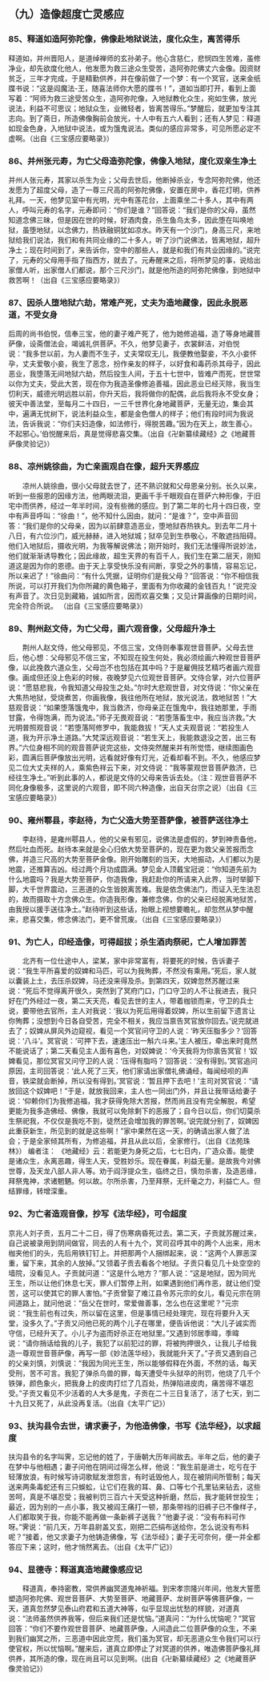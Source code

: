 ## （九）造像超度亡灵感应
### 85、释道如造阿弥陀像，佛像赴地狱说法，度化众生，离苦得乐
释道如，并州晋阳人，是道绰禅师的玄孙弟子。他心含慈仁，悲悯四生苦难，虽修净业，却先欲度化他人，他发愿为救三途众生受苦，造阿弥陀佛丈六金像。因资财贫乏，三年才完成，于是精勤供养，并在像前做了一个梦：有一个冥官，送来金纸牒书说：“这是阎魔法-王，随喜法师你大愿的牒书！”，道如当即打开，看到上面写着：“阿师为救三途受苦众生，造阿弥陀像，入地狱教化众生，宛如生佛，放光说法，利益不可思议；地狱众生，业微轻者，皆离苦得乐。”梦醒后，就更加专注其志向。到了斋日，所造佛像胸前会放光，十人中有五六人看到；还有人梦见：释道如现金色身，入地狱中说法，或为饿鬼说法。类似的感应非常多，可见所愿必定不虚啊。（出自《三宝感应要略录》）
### 86、并州张元寿，为亡父母造弥陀像，佛像入地狱，度化双亲生净土
并州人张元寿，其家以杀生为业；父母去世后，他断掉杀业，专念阿弥陀佛，他还发愿为了超度父母，造了一尊三尺高的阿弥陀佛像，安置在房中，香花灯明，供养礼拜。一天，他梦见室中有光明，光中有莲花台，上面乘坐二十多人，其中有两人，呼叫元寿的名字，元寿即问：“你们是谁？”回答说：“我们是你的父母，虽然知道念佛三昧，但是因在世的时候，好酒肉食，杀生鱼鸟太多，因此堕在叫唤地狱，虽堕地狱，以念佛力，热铁融铜犹如凉水。昨天有一个沙门，身高三尺，来地狱给我们说法，我们和有共同业缘的二十多人，听了沙门说佛法，皆离地狱，超升净土；现在时间到了，来告诉你，空中的那些人，就是和我们有共业因缘的。”说完了，元寿的父母用手指了指西方，就去了。元寿醒来之后，将所梦见的事，说给出家僧人听，出家僧人们都说，那个三尺沙门，就是他所造的阿弥陀佛像，到地狱中救苦啊！（出自《三宝感应要略录》）
### 87、因杀人堕地狱六劫，常难产死，丈夫为造地藏像，因此永脱恶道，不受女身
后周的尚书伯悦，信奉三宝，他的妻子难产死了，他为她修追福，造了等身地藏菩萨像，设斋僧法会，竭诚礼供菩萨。不久，他梦见妻子，衣裳鲜洁，对伯悦说：“我多世以前，为人妻而不生子，丈夫常叹无儿，我便教他娶妾，不久小妾怀孕，丈夫爱敬小妾，我生了恶念，扮作亲友的样子，以好食和毒药杀其母子，因此恶业，我堕落无间地狱六劫，然后投生人间，于五十七世中，皆难产而死，世世常以你为丈夫，受此大苦，现在你为我造圣像修追善福，因此恶业已经灭除，我当生忉利天，威德光明远胜以前，你升天后，我将做你的配偶，此后我将永不受女身；彼天中善法堂，至每月二十四日，一三千世界化身地藏菩萨，无量无边，集会其中，遍满无忧树下，说法利益众生，都是金色僧人的样子；他们有段时间为我说法，告诉我说：“你们夫妇造像，如法修行，得脱苦趣。”因为在天上，故生善心，不起邪心。’伯悦醒来后，真是觉得悲喜交集。（出自《卍新纂续藏经》之《地藏菩萨像灵验记》）
### 88、凉州姚徐曲，为亡亲画观自在像，超升天界感应
　　凉州人姚徐曲，很小父母就去世了，还不熟识就和父母恩亲分别。长久以来，听到一些报恩的因缘方法，他两眼流泪，更画千手千眼观自在菩萨六种形像，于旧宅中而供养，经过一年半时间，没有些微的感应。到了第二年的七月十四日夜，空中有声音呼叫：“徐曲！”，他不知什么因由，就问：“是谁？”，空中声音回答：“我们是你的父母亲，因为以前肆意造恶业，堕地狱吞热铁丸。到去年二月十八日，有六位沙门，威光赫赫，进入地狱城；狱卒见到生恭敬心，不敢遮挡阻碍。他们入地狱后，摄收光明，为我等解说佛法；刚开始时，我们无法懂得所说妙法，他们就渐渐诱导教化；因此缘故，超生天界的有百千人，我们生在第二层天，刚知道这是因为你的恩德。由于天上享受快乐没有间断，享受之外的事情，容易忘记，所以来迟了！”徐曲问：“有什么凭据，证明你们是我父母？”回答说：“你不相信我所说，可以打开我们为你所藏的黄色箱子，里面有为你收藏的金钱百丸！”说完没有声音了。次日见到藏箱，诚如所言，因而欢喜交集；又见计算画像的日期时间，完全符合所说。
（出自《三宝感应要略录》）
### 89、荆州赵文侍，为亡父母，画六观音像，父母超升净土
　　荆州人赵文侍，他父母邪见，不信三宝，文侍则奉事观世音菩萨。父母去世后，他心想：父母邪见不信三宝，不知现在投生何处，我必须绘画六种观世音菩萨像，以此挽救六道众生，父母岂不也包括在其中吗？于是雇佣技艺精巧者画六观音像。画成但还没上色彩的时候，夜晚梦见六位观世音菩萨。文侍合掌，对六位菩萨说：“愿慈悲我，令我知道父母投生之处。”尔时大悲观世音，对文侍说：“你父亲在大焦热地狱，受烧煮苦，你画我像，我往他所在地狱，放光说法，救地狱苦！”大慈观音说：“如果堕落饿鬼中，我当救济，你母亲正在饿鬼中，我往她那里，手雨甘露，令得饱满，而为说法。”师子无畏观音说：“若堕落畜生中，我应当济救。”大光明普照观音说：“若堕落阿修罗中，我能救拔！”天人丈夫观音说：“若投生人道，我为开示净土道路。”大梵深远观音说：“若生天上，我能救退没之苦，出三有界。”六位身相不同的观音菩萨说完这些，文侍突然醒来并有所觉悟，继续图画色彩，圆满后菩萨像放出光明，远看就好像有灯光，近看却看不到。不久，他感应梦见二位大丈夫样的人，乘紫色祥云下来，对文侍说：“我等蒙观世音菩萨救济，已经往生净土。”听到此事的人，都说是文侍的父母来告诉去处。（注：观世音菩萨不同化身像极多，这里说的六观音，即不同六种造像，出自天台宗之说）（出自《三宝感应要略录》）
### 90、雍州鄠县，李赵待，为亡父造大势至菩萨像，被菩萨送往净土
　　李赵待，是雍州鄠县人，他的父亲有邪见，说佛法是虚假的，梦到神责备他，然后吐血而死。赵待本来就是全心归依大势至菩萨的，现在更为救父亲苦报而念佛，并造三尺高的大势至菩萨金像。刚开始雕刻的当天，大地振动，人们都以为是地震，还推算吉凶。经过两个月功成圆满。梦见金人顶戴宝冠说：“你知道先前为什么地震吗？我是大势至菩萨，你造我像，我赶赴你的所请来入此界，当时举脚下脚，大千世界震动，三恶道的众生皆脱离苦难。我是依念佛法门，而证入无生法忍的，故而摄取十方念佛众生。你造我形像，兼修念佛，你的父亲已经脱离地狱苦，由我授以援手送往净土。”赵待听到这些话，抬眼上视想要瞻礼，却忽然从梦中醒来，悲喜交集，修念佛法门，更不曾荒废。（出自《三宝感应要略录》）
### 91、为亡人，印经造像，可得超拔；杀生酒肉祭祀，亡人增加罪苦
　　北齐有一位仕途中人，梁某，家中非常富有，将要死的时候，告诉妻子说：“我生平所喜爱的奴婢和马匹，可以为我殉葬，不然没有乘用。”死后，家人就以囊装上土，去压杀奴婢，马还没来得及杀。到第四天，奴婢忽然苏醒过来说：“死后不觉得离开很久，突然到了冥府门口，门口守卫的人不让我进去，我只好在门外经过一夜，第二天天亮，看见去世的主人，带着枷锁而来，守卫的兵士说，要带他去官所，主人对我说：‘我以为死后用得着奴婢，所以生前留下遗言让你殉葬；没想到今日各自受苦，完全不相关，我应当禀告冥官放你回去。’说完就进去了；奴婢从屏风外边窥视，看见一个冥官问守卫的人说：‘昨天压脂多少？’回答说：‘八斗’。冥官说：‘可押下去，速速压出一斛六斗来。’主人被压，牵出来时竟然不能说话了；第二天看见主人面有喜色，对奴婢说：‘今天我将为你禀告冥官！’奴婢看见，那位冥官又问守卫的人说：‘压得有脂吗？’回答说：‘没有得到。’冥官追问原因，主司回答说：‘此人死了三天，他们家请出家僧礼佛诵经，每闻经呗的声音，铁梁就会断掉，所以没有得到。’冥官说：‘暂且押下去吧！’主司对冥官说：“请放回这个奴婢吧！”于是，就放我回来，主人也一同出门外，并且让我带话给妻子说：‘仰赖你们为我修追福，我才获得免除大苦报，然而尚且没有完全解脱，希望更能为我多造佛经、佛像，我就可以免除剩下的恶报了；自今日以后，你们切莫杀生祭祀我，不仅仅是我吃不到，徒然还会增加我的罪苦啊。’说完就分别了，奴婢因此重获新生，所见到的就是这些啊！”家中果然在这一天，的确请出家人做了法会；于是全家倾其所有，为修追福，并且从此以后，全家修行。（出自《法苑珠林》）
编者注：
《地藏经》云：若能更为身死之后，七七日内，广造众善。能使是诸众生，永离恶趣，得生人天，受胜妙乐。现在眷属，利益无量。是故我今对佛世尊，及天龙八部人非人等。劝于阎浮提众生，临终之日，慎勿杀害，及造恶缘，拜祭鬼神，求诸魍魉。何以故。尔所杀害，乃至拜祭，无纤毫之力，利益亡人。但结罪缘，转增深重。
### 92、为亡者造观音像，抄写《法华经》，可令超度
京兆人刘子贡，五月二十二日，得了伤寒病昏死过去。第二天，子贡就苏醒过来，自己说被录用到阴间做官，同去的人有十九个，冥司召呼其中的两个人出来，用木枷夹他们的头，先后用铁钉钉上。并把那两个人捆绑起来，说：“这两个人罪恶深重，留下来，其余的人放掉。”又领着子贡去看各个地狱。子贡只看见几十处空空的墙院，没看见人。子贡就问道：“这是什么地方？”那人说：“这是地狱，因为同光王生，所以让他们休息七天，罪人们暂停上刑，如果遇到他们再作恶，就让他们受苦，这可以使其它的罪人害怕。”子贡曾娶了难江县令苏元宗的女儿，看见元宗在阴间道路上，就问他说：“岳父在世时，常爱做善事，怎么也在这里呢？”元宗说：“我生前也有过失，所以留在这里，但是事情已经处理完，现在将要升入天堂，没多久了。”子贡又问他已死的两个儿子在哪里，便告诉他说：“大儿子诚实而守信，已经升天了。小儿子为盗而好杀正在地狱里。”又遇到邻居季暐，季暐说：“请你捎话给我的儿子，我犯了以前犯过的罪，将被拘押很久，让我儿子给我造一尊观世音菩萨像，再写一部《妙法莲华经》，我就能升天了。”子贡又遇到自己的父亲刘慎，刘慎说：“我因为同光王生，所以能够假释在外面，不然的话，每天受刑，苦不可言。我犯了弹杀鸟兽的罪，每天遭受牛头狱卒的刑罚，他烧了几千个铁弹，颜色象火，把我身上的皮肉打烂了几百处，热弹陷进皮肉，痛苦得不堪忍受。”子贡又看见不少活着的人大多是鬼，子贡在二十三日复活了，活了七天，到二十九日又死了，从此没再复活。（出自《太平广记》）
### 93、扶沟县令去世，请求妻子，为他造佛像，书写《法华经》，以求超度
扶沟县令的名字叫霁，忘记他的姓了，于唐朝大历年间故去。半年之后，他的妻子在梦中与他相遇；妻子问他在阴间过得怎么样，他说：“我生前是进士，吃亏在于轻薄放浪，有时候写诗词歌赋发泄怨言，有时诋毁他人，现在被阴间所管制；每天送来两条毒蛇还有三只蜈蚣，让它们在我的耳、鼻、口等七个孔里钻来钻去，这些苦呵，真是不堪忍受；我被判罚三百六十天受这种折磨，然后，我才能转世投生；最近，因为别的一点小事，我又被阎王痛打一顿，那条带裆的旧裤子已不像样子，人们都取笑于我，你能不能再做一条新裤子送我？”他妻子说：“没有布料可作呀。”霁说：“前几天，万年县尉盖又玄，刚把二匹绢布送给你，怎么说没有布料呢？”接着，他又求妻子为他铸造佛像，写《法华经》；妻子无可奈何，便一并全都答应下来；这时，他才悄然离去。（出自《太平广记》）
### 94、显德寺：释道真造地藏像感应记
　　释道真，奉持密教，常供养幽冥道鬼神祈福。到宋孝宗隆兴年间，他发大誓愿塑造阿弥陀佛、观世音菩萨、大势至菩萨、地藏菩萨、龙树菩萨等佛菩萨像，一天，道真忽然梦见泰山府君和五道大神等，似乎显现出忧愁的样貌，对道真说：“法师虽然供养我等，但后来我们还是忧恼。”道真问：“为什么忧恼呢？”冥官回答：“你们不要作观世音菩萨、地藏菩萨像，人间造此二位菩萨像的众生，不来到我们幽冥之所，三恶道中因此空荒，我们虽为冥官，却无恶道众生令我们可以行使官权，所以忧恼啊。”醒来后，道真立即停止了对冥道的供养，唯造佛菩萨像礼拜供养，其所造的像，现在尚且可以见到啊。(出自《卍新纂续藏经》之《地藏菩萨像灵验记》）
